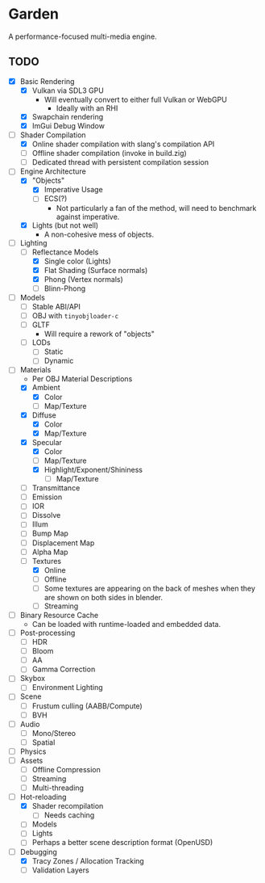 # Garden

A performance-focused multi-media engine.

## TODO

- [x] Basic Rendering
  - [x] Vulkan via SDL3 GPU
    - Will eventually convert to either full Vulkan or WebGPU
      - Ideally with an RHI
  - [x] Swapchain rendering
  - [x] ImGui Debug Window 
- [ ] Shader Compilation
  - [x] Online shader compilation with slang's compilation API
  - [ ] Offline shader compilation (invoke in build.zig)
  - [ ] Dedicated thread with persistent compilation session
- [ ] Engine Architecture
  - [x] "Objects"
    - [x] Imperative Usage
    - [ ] ECS(?)
      - Not particularly a fan of the method, will need to benchmark against imperative. 
  - [x] Lights (but not well)
    - A non-cohesive mess of objects.
- [ ] Lighting
  - [ ] Reflectance Models
    - [x] Single color (Lights)
    - [x] Flat Shading (Surface normals)
    - [x] Phong (Vertex normals)
    - [ ] Blinn-Phong
- [ ] Models
  - [ ] Stable ABI/API
  - [ ] OBJ with `tinyobjloader-c`
  - [ ] GLTF
    - Will require a rework of "objects"
  - [ ] LODs
    - [ ] Static
    - [ ] Dynamic
- [ ] Materials
  - Per OBJ Material Descriptions
  - [x] Ambient
    - [x] Color
    - [ ] Map/Texture
  - [x] Diffuse
    - [x] Color
    - [x] Map/Texture
  - [x] Specular
    - [x] Color
    - [ ] Map/Texture
    - [x] Highlight/Exponent/Shininess
      - [ ] Map/Texture
  - [ ] Transmittance
  - [ ] Emission
  - [ ] IOR
  - [ ] Dissolve
  - [ ] Illum
  - [ ] Bump Map
  - [ ] Displacement Map
  - [ ] Alpha Map
  - [ ] Textures
    - [x] Online
    - [ ] Offline
    - [ ] Some textures are appearing on the back of meshes when they are shown on both sides in blender.
    - [ ] Streaming
- [ ] Binary Resource Cache
  - Can be loaded with runtime-loaded and embedded data.
- [ ] Post-processing
  - [ ] HDR
  - [ ] Bloom
  - [ ] AA
  - [ ] Gamma Correction
- [ ] Skybox
  - [ ] Environment Lighting
- [ ] Scene
  - [ ] Frustum culling (AABB/Compute)
  - [ ] BVH
- [ ] Audio
  - [ ] Mono/Stereo
  - [ ] Spatial
- [ ] Physics
- [ ] Assets
  - [ ] Offline Compression
  - [ ] Streaming
  - [ ] Multi-threading
- [ ] Hot-reloading
  - [x] Shader recompilation
    - [ ] Needs caching
  - [ ] Models
  - [ ] Lights
  - [ ] Perhaps a better scene description format (OpenUSD)
- [ ] Debugging
  - [x] Tracy Zones / Allocation Tracking
  - [ ] Validation Layers